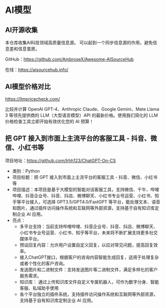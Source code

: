 # AI模型

## AI开源收集

本仓库收集AI科技领域高质量信息源。 可以起到一个同步信息源的作用，避免信息差和信息茧房。

GitHub：https://github.com/AmbroseX/Awesome-AISourceHub

在线：https://aisourcehub.info/

## AI模型价格对比

https://llmpricecheck.com/

比较并计算 OpenAI GPT-4、Anthropic Claude、Google Gemini、Mate Llama 3 等领先提供商的 LLM（大型语言模型）API 的最新价格。使用我们简化的 LLM 价格检查工具立即开始有效优化您的 AI 预算！

## 把 GPT 接入到市面上主流平台的客服工具 - 抖音、微信、小红书等

项目地址：https://github.com/lrhh123/ChatGPT-On-CS

- 类别：Python
- 项目标题：把 GPT 接入到市面上主流平台的客服工具 - 抖音、微信、小红书等
- 项目描述：本项目是基于大模型的智能对话客服工具，支持微信、千牛、哔哩哔哩、抖音企业号、抖音、抖店、微博聊天、小红书专业号运营、小红书、知乎等平台接入，可选择 GPT3.5/GPT4.0/FastGPT 等平台，能处理文本、语音和图片，通过插件访问操作系统和互联网等外部资源，支持基于自有知识库定制企业 AI 应用。
- 亮点：
  - 多平台支持：当前支持哔哩哔哩、抖音企业号、抖音、抖店、微博聊天、小红书专业号运营、小红书、知乎等平台，未来将不断扩展支持更多社交媒体平台。
  - 预设回复内容：允许用户设置自定义回复，以应对常见问题，提高回复效率。
  - 接入ChatGPT接口，根据客户的咨询内容智能生成回复，适用于处理复杂或者个性化的客户咨询。
  - 发送图片和二进制文件：支持发送图片等二进制文件，满足多样化的客户服务需求。
  - 知识库： 通过上传知识库文件自定义专属机器人，可作为数字分身、智能客服、私域助手使用
  - 各个平台独立的插件系统，支持插件访问操作系统和互联网等外部资源，支持基于自有知识库定制企业 AI 应用。
